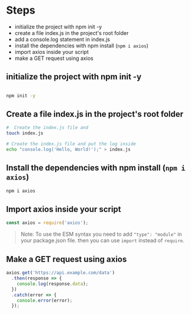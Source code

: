 # Steps

- initialize the project with npm init -y
- create a file index.js in the project's root folder
- add a console.log statement in index.js
- install the dependencies with npm install (`npm i axios`)
- import axios inside your script
- make a GET request using axios

## initialize the project with npm init -y

```bash

npm init -y

```

## Create a file index.js in the project's root folder

```bash
#  Create the index.js file and 
touch index.js

# Create the index.js file and put the log inside
echo "console.log('Hello, World!');" > index.js
```

## Install the dependencies with npm install (`npm i axios`)

```bash
npm i axios
```

## Import axios inside your script

```javascript
const axios = require('axios');
```

> Note: To use the ESM syntax you need to add `"type": "module"` in your package.json file. then you can use `import` instead of `require`.

## Make a GET request using axios

```javascript
axios.get('https://api.example.com/data')
  .then(response => {
    console.log(response.data);
  })
  .catch(error => {
    console.error(error);
  });

```
